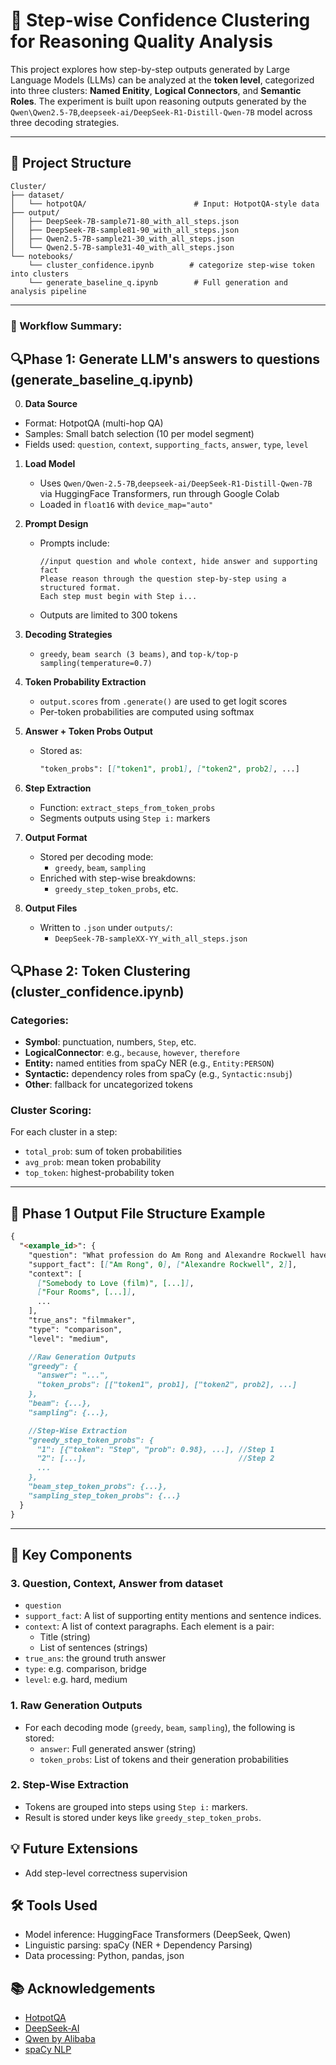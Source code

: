 
# 🧠 Step-wise Confidence Clustering for Reasoning Quality Analysis

This project explores how step-by-step outputs generated by Large Language Models (LLMs) can be analyzed at the **token level**, categorized into three clusters: **Named Enitity**, **Logical Connectors**, and **Semantic Roles**. The experiment is built upon reasoning outputs generated by the `Qwen\Qwen2.5-7B`,`deepseek-ai/DeepSeek-R1-Distill-Qwen-7B` model across three decoding strategies.

---

## 📁 Project Structure

```
Cluster/
├── dataset/
│   └── hotpotQA/                        # Input: HotpotQA-style data
├── output/
│   ├── DeepSeek-7B-sample71-80_with_all_steps.json
│   ├── DeepSeek-7B-sample81-90_with_all_steps.json
│   ├── Qwen2.5-7B-sample21-30_with_all_steps.json
│   └── Qwen2.5-7B-sample31-40_with_all_steps.json
└── notebooks/
    └── cluster_confidence.ipynb        # categorize step-wise token into clusters
    └── generate_baseline_q.ipynb        # Full generation and analysis pipeline
```

---
### 🔄 Workflow Summary:

## 🔍Phase 1: Generate LLM's answers to questions (generate_baseline_q.ipynb)

0. **Data Source**  
  - Format: HotpotQA (multi-hop QA)
  - Samples: Small batch selection (10 per model segment)
  - Fields used: `question`, `context`, `supporting_facts`, `answer`, `type`, `level`

1. **Load Model**  
   - Uses `Qwen/Qwen-2.5-7B`,`deepseek-ai/DeepSeek-R1-Distill-Qwen-7B` via HuggingFace Transformers, run through Google Colab
   - Loaded in `float16` with `device_map="auto"`

2. **Prompt Design**  
   - Prompts include:  
     ```
     //input question and whole context, hide answer and supporting fact
     Please reason through the question step-by-step using a structured format.
     Each step must begin with Step i...
     ```
   - Outputs are limited to 300 tokens

3. **Decoding Strategies**  
   - `greedy`, `beam search (3 beams)`, and `top-k/top-p sampling(temperature=0.7)`

4. **Token Probability Extraction**  
   - `output.scores` from `.generate()` are used to get logit scores
   - Per-token probabilities are computed using softmax

5. **Answer + Token Probs Output**  
   - Stored as:
     ```markdown
     "token_probs": [["token1", prob1], ["token2", prob2], ...]
     ```

6. **Step Extraction**  
   - Function: `extract_steps_from_token_probs`
   - Segments outputs using `Step i:` markers

7. **Output Format**  
   - Stored per decoding mode:
     - `greedy`, `beam`, `sampling`
   - Enriched with step-wise breakdowns:
     - `greedy_step_token_probs`, etc.

8. **Output Files**  
   - Written to `.json` under `outputs/`:
     - `DeepSeek-7B-sampleXX-YY_with_all_steps.json`

## 🔍Phase 2: Token Clustering (cluster_confidence.ipynb)

### Categories:
- **Symbol**: punctuation, numbers, `Step`, etc.
- **LogicalConnector**: e.g., `because`, `however`, `therefore`
- **Entity:** named entities from spaCy NER (e.g., `Entity:PERSON`)
- **Syntactic:** dependency roles from spaCy (e.g., `Syntactic:nsubj`)
- **Other**: fallback for uncategorized tokens

### Cluster Scoring:
For each cluster in a step:
- `total_prob`: sum of token probabilities
- `avg_prob`: mean token probability
- `top_token`: highest-probability token

---


## 📁 Phase 1 Output File Structure Example

```markdown
{
  "<example_id>": {
    "question": "What profession do Am Rong and Alexandre Rockwell have in common?",
    "support_fact": [["Am Rong", 0], ["Alexandre Rockwell", 2]],
    "context": [
      ["Somebody to Love (film)", [...]],
      ["Four Rooms", [...]],
      ...
    ],
    "true_ans": "filmmaker",
    "type": "comparison",
    "level": "medium",

    //Raw Generation Outputs
    "greedy": {
      "answer": "...",
      "token_probs": [["token1", prob1], ["token2", prob2], ...]
    },
    "beam": {...},
    "sampling": {...},

    //Step-Wise Extraction
    "greedy_step_token_probs": {
      "1": [{"token": "Step", "prob": 0.98}, ...], //Step 1
      "2": [...],                                  //Step 2
      ...
    },
    "beam_step_token_probs": {...},
    "sampling_step_token_probs": {...}
  }
}
```

---
## 🧪 Key Components

### 3. **Question, Context, Answer from dataset**
- `question`
- `support_fact`: A list of supporting entity mentions and sentence indices.
- `context`: A list of context paragraphs. Each element is a pair:
  - Title (string)
  - List of sentences (strings)
- `true_ans`: the ground truth answer
- `type`: e.g. comparison, bridge
- `level`: e.g. hard, medium
  
### 1. **Raw Generation Outputs**
- For each decoding mode (`greedy`, `beam`, `sampling`), the following is stored:
  - `answer`: Full generated answer (string)
  - `token_probs`: List of tokens and their generation probabilities

### 2. **Step-Wise Extraction**
- Tokens are grouped into steps using `Step i:` markers.
- Result is stored under keys like `greedy_step_token_probs`.


## 💡 Future Extensions
- Add step-level correctness supervision


## 🛠 Tools Used

- Model inference: HuggingFace Transformers (DeepSeek, Qwen)
- Linguistic parsing: spaCy (NER + Dependency Parsing)
- Data processing: Python, pandas, json

## 📚 Acknowledgements

- [HotpotQA](https://hotpotqa.github.io)
- [DeepSeek-AI](https://huggingface.co/deepseek-ai)
- [Qwen by Alibaba](https://huggingface.co/Qwen)
- [spaCy NLP](https://spacy.io/)




